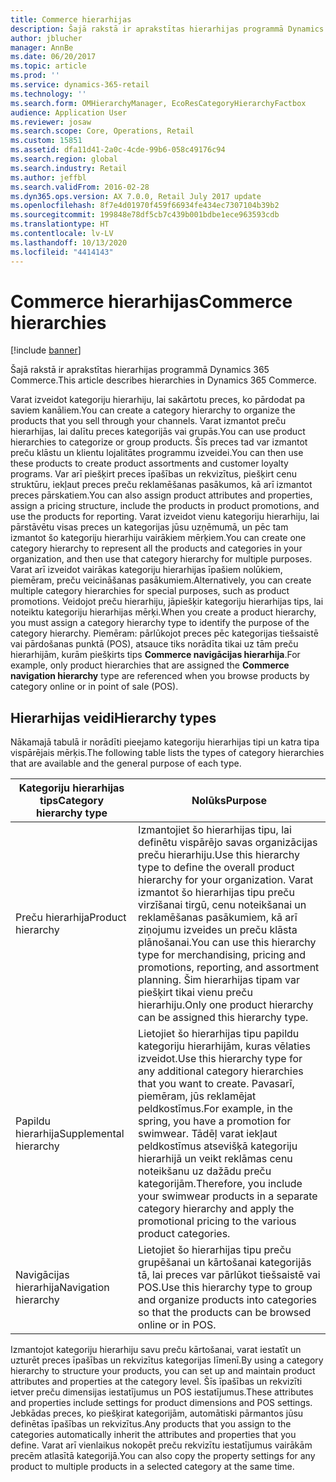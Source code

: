 ```yaml
---
title: Commerce hierarhijas
description: Šajā rakstā ir aprakstītas hierarhijas programmā Dynamics 365 Commerce.
author: jblucher
manager: AnnBe
ms.date: 06/20/2017
ms.topic: article
ms.prod: ''
ms.service: dynamics-365-retail
ms.technology: ''
ms.search.form: OMHierarchyManager, EcoResCategoryHierarchyFactbox
audience: Application User
ms.reviewer: josaw
ms.search.scope: Core, Operations, Retail
ms.custom: 15851
ms.assetid: dfa11d41-2a0c-4cde-99b6-058c49176c94
ms.search.region: global
ms.search.industry: Retail
ms.author: jeffbl
ms.search.validFrom: 2016-02-28
ms.dyn365.ops.version: AX 7.0.0, Retail July 2017 update
ms.openlocfilehash: 8f7e4d01970f459f66934fe434ec7307104b39b2
ms.sourcegitcommit: 199848e78df5cb7c439b001bdbe1ece963593cdb
ms.translationtype: HT
ms.contentlocale: lv-LV
ms.lasthandoff: 10/13/2020
ms.locfileid: "4414143"
---
```

# <a name="commerce-hierarchies"></a><span data-ttu-id="6cdcd-103">Commerce hierarhijas</span><span class="sxs-lookup"><span data-stu-id="6cdcd-103">Commerce hierarchies</span></span>

[!include [banner](includes/banner.md)]

<span data-ttu-id="6cdcd-104">Šajā rakstā ir aprakstītas hierarhijas programmā Dynamics 365 Commerce.</span><span class="sxs-lookup"><span data-stu-id="6cdcd-104">This article describes hierarchies in Dynamics 365 Commerce.</span></span>

<span data-ttu-id="6cdcd-105">Varat izveidot kategoriju hierarhiju, lai sakārtotu preces, ko pārdodat pa saviem kanāliem.</span><span class="sxs-lookup"><span data-stu-id="6cdcd-105">You can create a category hierarchy to organize the products that you sell through your channels.</span></span> <span data-ttu-id="6cdcd-106">Varat izmantot preču hierarhijas, lai dalītu preces kategorijās vai grupās.</span><span class="sxs-lookup"><span data-stu-id="6cdcd-106">You can use product hierarchies to categorize or group products.</span></span> <span data-ttu-id="6cdcd-107">Šīs preces tad var izmantot preču klāstu un klientu lojalitātes programmu izveidei.</span><span class="sxs-lookup"><span data-stu-id="6cdcd-107">You can then use these products to create product assortments and customer loyalty programs.</span></span> <span data-ttu-id="6cdcd-108">Var arī piešķirt preces īpašības un rekvizītus, piešķirt cenu struktūru, iekļaut preces preču reklamēšanas pasākumos, kā arī izmantot preces pārskatiem.</span><span class="sxs-lookup"><span data-stu-id="6cdcd-108">You can also assign product attributes and properties, assign a pricing structure, include the products in product promotions, and use the products for reporting.</span></span> <span data-ttu-id="6cdcd-109">Varat izveidot vienu kategoriju hierarhiju, lai pārstāvētu visas preces un kategorijas jūsu uzņēmumā, un pēc tam izmantot šo kategoriju hierarhiju vairākiem mērķiem.</span><span class="sxs-lookup"><span data-stu-id="6cdcd-109">You can create one category hierarchy to represent all the products and categories in your organization, and then use that category hierarchy for multiple purposes.</span></span> <span data-ttu-id="6cdcd-110">Varat arī izveidot vairākas kategoriju hierarhijas īpašiem nolūkiem, piemēram, preču veicināšanas pasākumiem.</span><span class="sxs-lookup"><span data-stu-id="6cdcd-110">Alternatively, you can create multiple category hierarchies for special purposes, such as product promotions.</span></span> <span data-ttu-id="6cdcd-111">Veidojot preču hierarhiju, jāpiešķir kategoriju hierarhijas tips, lai noteiktu kategoriju hierarhijas mērķi.</span><span class="sxs-lookup"><span data-stu-id="6cdcd-111">When you create a product hierarchy, you must assign a category hierarchy type to identify the purpose of the category hierarchy.</span></span> <span data-ttu-id="6cdcd-112">Piemēram: pārlūkojot preces pēc kategorijas tiešsaistē vai pārdošanas punktā (POS), atsauce tiks norādīta tikai uz tām preču hierarhijām, kurām piešķirts tips **Commerce navigācijas hierarhija**.</span><span class="sxs-lookup"><span data-stu-id="6cdcd-112">For example, only product hierarchies that are assigned the **Commerce navigation hierarchy** type are referenced when you browse products by category online or in point of sale (POS).</span></span>

## <a name="hierarchy-types"></a><span data-ttu-id="6cdcd-113">Hierarhijas veidi</span><span class="sxs-lookup"><span data-stu-id="6cdcd-113">Hierarchy types</span></span>

<span data-ttu-id="6cdcd-114">Nākamajā tabulā ir norādīti pieejamo kategoriju hierarhijas tipi un katra tipa vispārējais mērķis.</span><span class="sxs-lookup"><span data-stu-id="6cdcd-114">The following table lists the types of category hierarchies that are available and the general purpose of each type.</span></span>

| <span data-ttu-id="6cdcd-115">Kategoriju hierarhijas tips</span><span class="sxs-lookup"><span data-stu-id="6cdcd-115">Category hierarchy type</span></span>       | <span data-ttu-id="6cdcd-116">Nolūks</span><span class="sxs-lookup"><span data-stu-id="6cdcd-116">Purpose</span></span> |
|-------------------------------|---------|
| <span data-ttu-id="6cdcd-117">Preču hierarhija</span><span class="sxs-lookup"><span data-stu-id="6cdcd-117">Product hierarchy</span></span>      | <span data-ttu-id="6cdcd-118">Izmantojiet šo hierarhijas tipu, lai definētu vispārējo savas organizācijas preču hierarhiju.</span><span class="sxs-lookup"><span data-stu-id="6cdcd-118">Use this hierarchy type to define the overall product hierarchy for your organization.</span></span> <span data-ttu-id="6cdcd-119">Varat izmantot šo hierarhijas tipu preču virzīšanai tirgū, cenu noteikšanai un reklamēšanas pasākumiem, kā arī ziņojumu izveides un preču klāsta plānošanai.</span><span class="sxs-lookup"><span data-stu-id="6cdcd-119">You can use this hierarchy type for merchandising, pricing and promotions, reporting, and assortment planning.</span></span> <span data-ttu-id="6cdcd-120">Šim hierarhijas tipam var piešķirt tikai vienu preču hierarhiju.</span><span class="sxs-lookup"><span data-stu-id="6cdcd-120">Only one product hierarchy can be assigned this hierarchy type.</span></span> |
| <span data-ttu-id="6cdcd-121">Papildu hierarhija</span><span class="sxs-lookup"><span data-stu-id="6cdcd-121">Supplemental hierarchy</span></span> | <span data-ttu-id="6cdcd-122">Lietojiet šo hierarhijas tipu papildu kategoriju hierarhijām, kuras vēlaties izveidot.</span><span class="sxs-lookup"><span data-stu-id="6cdcd-122">Use this hierarchy type for any additional category hierarchies that you want to create.</span></span> <span data-ttu-id="6cdcd-123">Pavasarī, piemēram, jūs reklamējat peldkostīmus.</span><span class="sxs-lookup"><span data-stu-id="6cdcd-123">For example, in the spring, you have a promotion for swimwear.</span></span> <span data-ttu-id="6cdcd-124">Tādēļ varat iekļaut peldkostīmus atsevišķā kategoriju hierarhijā un veikt reklāmas cenu noteikšanu uz dažādu preču kategorijām.</span><span class="sxs-lookup"><span data-stu-id="6cdcd-124">Therefore, you include your swimwear products in a separate category hierarchy and apply the promotional pricing to the various product categories.</span></span> |
| <span data-ttu-id="6cdcd-125">Navigācijas hierarhija</span><span class="sxs-lookup"><span data-stu-id="6cdcd-125">Navigation hierarchy</span></span>   | <span data-ttu-id="6cdcd-126">Lietojiet šo hierarhijas tipu preču grupēšanai un kārtošanai kategorijās tā, lai preces var pārlūkot tiešsaistē vai POS.</span><span class="sxs-lookup"><span data-stu-id="6cdcd-126">Use this hierarchy type to group and organize products into categories so that the products can be browsed online or in POS.</span></span> |

<span data-ttu-id="6cdcd-127">Izmantojot kategoriju hierarhiju savu preču kārtošanai, varat iestatīt un uzturēt preces īpašības un rekvizītus kategorijas līmenī.</span><span class="sxs-lookup"><span data-stu-id="6cdcd-127">By using a category hierarchy to structure your products, you can set up and maintain product attributes and properties at the category level.</span></span> <span data-ttu-id="6cdcd-128">Šīs īpašības un rekvizīti ietver preču dimensijas iestatījumus un POS iestatījumus.</span><span class="sxs-lookup"><span data-stu-id="6cdcd-128">These attributes and properties include settings for product dimensions and POS settings.</span></span> <span data-ttu-id="6cdcd-129">Jebkādas preces, ko piešķirat kategorijām, automātiski pārmantos jūsu definētas īpašības un rekvizītus.</span><span class="sxs-lookup"><span data-stu-id="6cdcd-129">Any products that you assign to the categories automatically inherit the attributes and properties that you define.</span></span> <span data-ttu-id="6cdcd-130">Varat arī vienlaikus nokopēt preču rekvizītu iestatījumus vairākām precēm atlasītā kategorijā.</span><span class="sxs-lookup"><span data-stu-id="6cdcd-130">You can also copy the property settings for any product to multiple products in a selected category at the same time.</span></span>
